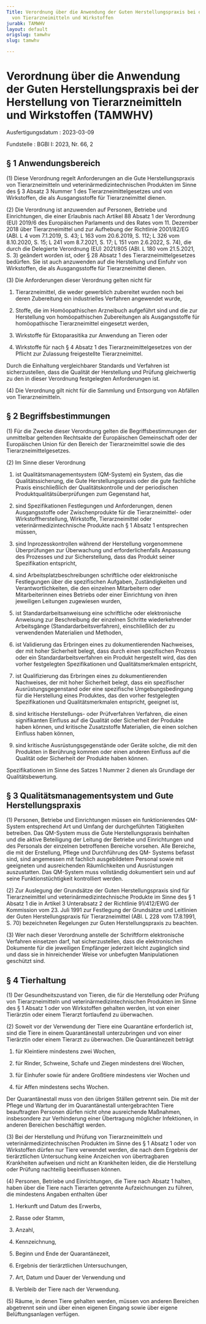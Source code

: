 ```yaml
---
Title: Verordnung über die Anwendung der Guten Herstellungspraxis bei der Herstellung
  von Tierarzneimitteln und Wirkstoffen
jurabk: TAMWHV
layout: default
origslug: tamwhv
slug: tamwhv

---
```


# Verordnung über die Anwendung der Guten Herstellungspraxis bei der Herstellung von Tierarzneimitteln und Wirkstoffen (TAMWHV)

Ausfertigungsdatum
:   2023-03-09

Fundstelle
:   BGBl I: 2023, Nr. 66, 2

[^F825513_01_BJNR0420C0023]:     Diese Verordnung dient zur Umsetzung der Richtlinie 91/412/EWG der
    Kommission vom 23. Juli 1991 zur Festlegung der Grundsätze und
    Leitlinien der Guten Herstellungspraxis für Tierarzneimittel (ABl. L
    228 vom 17.8.1991, S. 70).


## § 1 Anwendungsbereich

(1) Diese Verordnung regelt Anforderungen an die Gute
Herstellungspraxis von Tierarzneimitteln und
veterinärmedizintechnischen Produkten im Sinne des § 3 Absatz 3 Nummer
1 des Tierarzneimittelgesetzes und von Wirkstoffen, die als
Ausgangsstoffe für Tierarzneimittel dienen.

(2) Die Verordnung ist anzuwenden auf Personen, Betriebe und
Einrichtungen, die einer Erlaubnis nach Artikel 88 Absatz 1 der
Verordnung (EU) 2019/6 des Europäischen Parlaments und des Rates vom
11\. Dezember 2018 über Tierarzneimittel und zur Aufhebung der
Richtlinie 2001/82/EG (ABl. L 4 vom 7.1.2019, S. 43; L 163 vom
20\.6.2019, S. 112; L 326 vom 8.10.2020, S. 15; L 241 vom 8.7.2021, S.
17; L 151 vom 2.6.2022, S. 74), die durch die Delegierte Verordnung
(EU) 2021/805 (ABl. L 180 vom 21.5.2021, S. 3) geändert worden ist,
oder § 28 Absatz 1 des Tierarzneimittelgesetzes bedürfen. Sie ist auch
anzuwenden auf die Herstellung und Einfuhr von Wirkstoffen, die als
Ausgangsstoffe für Tierarzneimittel dienen.

(3) Die Anforderungen dieser Verordnung gelten nicht für

1.  Tierarzneimittel, die weder gewerblich zubereitet wurden noch bei
    deren Zubereitung ein industrielles Verfahren angewendet wurde,


2.  Stoffe, die im Homöopathischen Arzneibuch aufgeführt sind und die zur
    Herstellung von homöopathischen Zubereitungen als Ausgangsstoffe für
    homöopathische Tierarzneimittel eingesetzt werden,


3.  Wirkstoffe für Ektoparasitika zur Anwendung an Tieren oder


4.  Wirkstoffe für nach § 4 Absatz 1 des Tierarzneimittelgesetzes von der
    Pflicht zur Zulassung freigestellte Tierarzneimittel.



Durch die Einhaltung vergleichbarer Standards und Verfahren ist
sicherzustellen, dass die Qualität der Herstellung und Prüfung
gleichwertig zu den in dieser Verordnung festgelegten Anforderungen
ist.

(4) Die Verordnung gilt nicht für die Sammlung und Entsorgung von
Abfällen von Tierarzneimitteln.


## § 2 Begriffsbestimmungen

(1) Für die Zwecke dieser Verordnung gelten die Begriffsbestimmungen
der unmittelbar geltenden Rechtsakte der Europäischen Gemeinschaft
oder der Europäischen Union für den Bereich der Tierarzneimittel sowie
die des Tierarzneimittelgesetzes.

(2) Im Sinne dieser Verordnung

1.  ist Qualitätsmanagementsystem (QM-System) ein System, das die
    Qualitätssicherung, die Gute Herstellungspraxis oder die gute
    fachliche Praxis einschließlich der Qualitätskontrolle und der
    periodischen Produktqualitätsüberprüfungen zum Gegenstand hat,


2.  sind Spezifikationen Festlegungen und Anforderungen, denen
    Ausgangsstoffe oder Zwischenprodukte für die Tierarzneimittel- oder
    Wirkstoffherstellung, Wirkstoffe, Tierarzneimittel oder
    veterinärmedizintechnische Produkte nach § 1 Absatz 1 entsprechen
    müssen,


3.  sind Inprozesskontrollen während der Herstellung vorgenommene
    Überprüfungen zur Überwachung und erforderlichenfalls Anpassung des
    Prozesses und zur Sicherstellung, dass das Produkt seiner
    Spezifikation entspricht,


4.  sind Arbeitsplatzbeschreibungen schriftliche oder elektronische
    Festlegungen über die spezifischen Aufgaben, Zuständigkeiten und
    Verantwortlichkeiten, die den einzelnen Mitarbeitern oder
    Mitarbeiterinnen eines Betriebs oder einer Einrichtung von ihren
    jeweiligen Leitungen zugewiesen wurden,


5.  ist Standardarbeitsanweisung eine schriftliche oder elektronische
    Anweisung zur Beschreibung der einzelnen Schritte wiederkehrender
    Arbeitsgänge (Standardarbeitsverfahren), einschließlich der zu
    verwendenden Materialien und Methoden,


6.  ist Validierung das Erbringen eines zu dokumentierenden Nachweises,
    der mit hoher Sicherheit belegt, dass durch einen spezifischen Prozess
    oder ein Standardarbeitsverfahren ein Produkt hergestellt wird, das
    den vorher festgelegten Spezifikationen und Qualitätsmerkmalen
    entspricht,


7.  ist Qualifizierung das Erbringen eines zu dokumentierenden Nachweises,
    der mit hoher Sicherheit belegt, dass ein spezifischer
    Ausrüstungsgegenstand oder eine spezifische Umgebungsbedingung für die
    Herstellung eines Produktes, das den vorher festgelegten
    Spezifikationen und Qualitätsmerkmalen entspricht, geeignet ist,


8.  sind kritische Herstellungs- oder Prüfverfahren Verfahren, die einen
    signifikanten Einfluss auf die Qualität oder Sicherheit der Produkte
    haben können, und kritische Zusatzstoffe Materialien, die einen
    solchen Einfluss haben können,


9.  sind kritische Ausrüstungsgegenstände oder Geräte solche, die mit den
    Produkten in Berührung kommen oder einen anderen Einfluss auf die
    Qualität oder Sicherheit der Produkte haben können.



Spezifikationen im Sinne des Satzes 1 Nummer 2 dienen als Grundlage
der Qualitätsbewertung.


## § 3 Qualitätsmanagementsystem und Gute Herstellungspraxis

(1) Personen, Betriebe und Einrichtungen müssen ein funktionierendes
QM-System entsprechend Art und Umfang der durchgeführten Tätigkeiten
betreiben. Das QM-System muss die Gute Herstellungspraxis beinhalten
und die aktive Beteiligung der Leitung der Betriebe und Einrichtungen
und des Personals der einzelnen betroffenen Bereiche vorsehen. Alle
Bereiche, die mit der Erstellung, Pflege und Durchführung des QM-
Systems befasst sind, sind angemessen mit fachlich ausgebildetem
Personal sowie mit geeigneten und ausreichenden Räumlichkeiten und
Ausrüstungen auszustatten. Das QM-System muss vollständig dokumentiert
sein und auf seine Funktionstüchtigkeit kontrolliert werden.

(2) Zur Auslegung der Grundsätze der Guten Herstellungspraxis sind für
Tierarzneimittel und veterinärmedizintechnische Produkte im Sinne des
§ 1 Absatz 1 die in Artikel 3 Unterabsatz 2 der Richtlinie 91/412/EWG
der Kommission vom 23. Juli 1991 zur Festlegung der Grundsätze und
Leitlinien der Guten Herstellungspraxis für Tierarzneimittel (ABl. L
228 vom 17.8.1991, S. 70) bezeichneten Regelungen zur Guten
Herstellungspraxis zu beachten.

(3) Wer nach dieser Verordnung anstelle der Schriftform elektronische
Verfahren einsetzen darf, hat sicherzustellen, dass die elektronischen
Dokumente für die jeweiligen Empfänger jederzeit leicht zugänglich
sind und dass sie in hinreichender Weise vor unbefugten Manipulationen
geschützt sind.


## § 4 Tierhaltung

(1) Der Gesundheitszustand von Tieren, die für die Herstellung oder
Prüfung von Tierarzneimitteln und veterinärmedizintechnischen
Produkten im Sinne des § 1 Absatz 1 oder von Wirkstoffen gehalten
werden, ist von einer Tierärztin oder einem Tierarzt fortlaufend zu
überwachen.

(2) Soweit vor der Verwendung der Tiere eine Quarantäne erforderlich
ist, sind die Tiere in einem Quarantänestall unterzubringen und von
einer Tierärztin oder einem Tierarzt zu überwachen. Die Quarantänezeit
beträgt

1.  für Kleintiere mindestens zwei Wochen,


2.  für Rinder, Schweine, Schafe und Ziegen mindestens drei Wochen,


3.  für Einhufer sowie für andere Großtiere mindestens vier Wochen und


4.  für Affen mindestens sechs Wochen.



Der Quarantänestall muss von den übrigen Ställen getrennt sein. Die
mit der Pflege und Wartung der im Quarantänestall untergebrachten
Tiere beauftragten Personen dürfen nicht ohne ausreichende Maßnahmen,
insbesondere zur Verhinderung einer Übertragung möglicher Infektionen,
in anderen Bereichen beschäftigt werden.

(3) Bei der Herstellung und Prüfung von Tierarzneimitteln und
veterinärmedizintechnischen Produkten im Sinne des § 1 Absatz 1 oder
von Wirkstoffen dürfen nur Tiere verwendet werden, die nach dem
Ergebnis der tierärztlichen Untersuchung keine Anzeichen von
übertragbaren Krankheiten aufweisen und nicht an Krankheiten leiden,
die die Herstellung oder Prüfung nachteilig beeinflussen können.

(4) Personen, Betriebe und Einrichtungen, die Tiere nach Absatz 1
halten, haben über die Tiere nach Tierarten getrennte Aufzeichnungen
zu führen, die mindestens Angaben enthalten über

1.  Herkunft und Datum des Erwerbs,


2.  Rasse oder Stamm,


3.  Anzahl,


4.  Kennzeichnung,


5.  Beginn und Ende der Quarantänezeit,


6.  Ergebnis der tierärztlichen Untersuchungen,


7.  Art, Datum und Dauer der Verwendung und


8.  Verbleib der Tiere nach der Verwendung.




(5) Räume, in denen Tiere gehalten werden, müssen von anderen
Bereichen abgetrennt sein und über einen eigenen Eingang sowie über
eigene Belüftungsanlagen verfügen.

